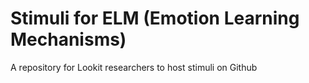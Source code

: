 # Stimuli for ELM (Emotion Learning Mechanisms)
A repository for Lookit researchers to host stimuli on Github
